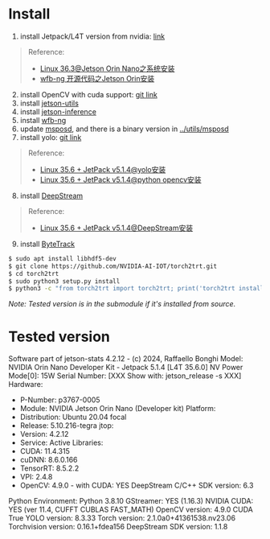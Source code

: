 # Install

1. install Jetpack/L4T version from nvidia: [link](https://docs.nvidia.com/jetson/archives/)
> Reference: 
>   - [Linux 36.3@Jetson Orin Nano之系统安装](https://blog.csdn.net/lida2003/article/details/139236880)
>   - [wfb-ng 开源代码之Jetson Orin安装](https://blog.csdn.net/lida2003/article/details/143145101)

2. install OpenCV with cuda support: [git link](https://github.com/SnapDragonfly/SnapLearnOpenCV/blob/main/scripts/install_opencv_for_jetson.sh)
3. install [jetson-utils](../module)
4. install [jetson-inference](../module)
5. install [wfb-ng](../module)
6. update [msposd](../module), and there is a binary version in [../utils/msposd](../utils/msposd)
7. install yolo: [git link](https://github.com/ultralytics/ultralytics)
> Reference: 
>   - [Linux 35.6 + JetPack v5.1.4@yolo安装](https://blog.csdn.net/lida2003/article/details/143618823)
>   - [Linux 35.6 + JetPack v5.1.4@python opencv安装](https://blog.csdn.net/lida2003/article/details/143814156)

8. install [DeepStream](../module)
> Reference: 
>   - [Linux 35.6 + JetPack v5.1.4@DeepStream安装](https://blog.csdn.net/lida2003/article/details/144195002)

9.  install [ByteTrack](../module)
```bash
$ sudo apt install libhdf5-dev
$ git clone https://github.com/NVIDIA-AI-IOT/torch2trt.git
$ cd torch2trt
$ sudo python3 setup.py install
$ python3 -c "from torch2trt import torch2trt; print('torch2trt installed successfully')"
```

*Note: Tested version is in the submodule if it's installed from source.*

# Tested version

Software part of jetson-stats 4.2.12 - (c) 2024, Raffaello Bonghi
Model: NVIDIA Orin Nano Developer Kit - Jetpack 5.1.4 [L4T 35.6.0]
NV Power Mode[0]: 15W
Serial Number: [XXX Show with: jetson_release -s XXX]
Hardware:
 - P-Number: p3767-0005
 - Module: NVIDIA Jetson Orin Nano (Developer kit)
Platform:
 - Distribution: Ubuntu 20.04 focal
 - Release: 5.10.216-tegra
jtop:
 - Version: 4.2.12
 - Service: Active
Libraries:
 - CUDA: 11.4.315
 - cuDNN: 8.6.0.166
 - TensorRT: 8.5.2.2
 - VPI: 2.4.8
 - OpenCV: 4.9.0 - with CUDA: YES
DeepStream C/C++ SDK version: 6.3

Python Environment:
Python 3.8.10
    GStreamer:                   YES (1.16.3)
  NVIDIA CUDA:                   YES (ver 11.4, CUFFT CUBLAS FAST_MATH)
        OpenCV version: 4.9.0  CUDA True
          YOLO version: 8.3.33
         Torch version: 2.1.0a0+41361538.nv23.06
   Torchvision version: 0.16.1+fdea156
DeepStream SDK version: 1.1.8

